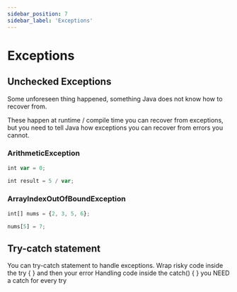 ```yaml
---
sidebar_position: 7
sidebar_label: 'Exceptions'
---
```


# Exceptions

## Unchecked Exceptions

Some unforeseen thing happened, something Java does not know how to recover from.

These happen at runtime / compile time you can recover from exceptions, but you need to tell Java how exceptions you can recover from errors you cannot.

### ArithmeticException

```jsx title="Example"
int var = 0;

int result = 5 / var;
```

### ArrayIndexOutOfBoundException

```jsx title="Example"
int[] nums = {2, 3, 5, 6};

nums[5] = 7;
```

## Try-catch statement

You can try-catch statement to handle exceptions.
Wrap risky code inside the try { } and then your error
Handling code inside the catch() { } you NEED a catch for every try



 

